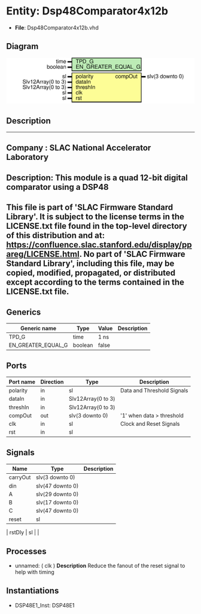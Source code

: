 # Entity: Dsp48Comparator4x12b

- **File**: Dsp48Comparator4x12b.vhd
## Diagram

![Diagram](Dsp48Comparator4x12b.svg "Diagram")
## Description

-----------------------------------------------------------------------------
 Company    : SLAC National Accelerator Laboratory
-----------------------------------------------------------------------------
 Description: This module is a quad 12-bit digital comparator using a DSP48
-----------------------------------------------------------------------------
 This file is part of 'SLAC Firmware Standard Library'.
 It is subject to the license terms in the LICENSE.txt file found in the
 top-level directory of this distribution and at:
    https://confluence.slac.stanford.edu/display/ppareg/LICENSE.html.
 No part of 'SLAC Firmware Standard Library', including this file,
 may be copied, modified, propagated, or distributed except according to
 the terms contained in the LICENSE.txt file.
-----------------------------------------------------------------------------
## Generics

| Generic name       | Type    | Value | Description |
| ------------------ | ------- | ----- | ----------- |
| TPD_G              | time    | 1 ns  |             |
| EN_GREATER_EQUAL_G | boolean | false |             |
## Ports

| Port name | Direction | Type               | Description                |
| --------- | --------- | ------------------ | -------------------------- |
| polarity  | in        | sl                 | Data and Threshold Signals |
| dataIn    | in        | Slv12Array(0 to 3) |                            |
| threshIn  | in        | Slv12Array(0 to 3) |                            |
| compOut   | out       | slv(3 downto 0)    |  '1' when data > threshold |
| clk       | in        | sl                 | Clock and Reset Signals    |
| rst       | in        | sl                 |                            |
## Signals

| Name          | Type             | Description |
| ------------- | ---------------- | ----------- |
| carryOut      | slv(3 downto 0)  |             |
| din           | slv(47 downto 0) |             |
| A             | slv(29 downto 0) |             |
| B             | slv(17 downto 0) |             |
| C             | slv(47 downto 0) |             |
| reset         | sl               |             |
| 
      rstDly | sl               |             |
## Processes
- unnamed: ( clk )
**Description**
 Reduce the fanout of the reset signal to help with timing 
## Instantiations

- DSP48E1_Inst: DSP48E1
